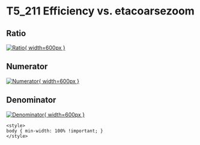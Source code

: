 # T5_211 Efficiency vs. etacoarsezoom

## Ratio

[![Ratio](../mtv/var/T5_211_eff_etacoarsezoom.png){ width=600px }](../mtv/var/T5_211_eff_etacoarsezoom.pdf)

## Numerator

[![Numerator](../mtv/num/T5_211_eff_etacoarsezoom_num.png){ width=600px }](../mtv/num/T5_211_eff_etacoarsezoom_num.pdf)

## Denominator

[![Denominator](../mtv/den/T5_211_eff_etacoarsezoom_den.png){ width=600px }](../mtv/den/T5_211_eff_etacoarsezoom_den.pdf)


``` {=html}
<style>
body { min-width: 100% !important; }
</style>
```
